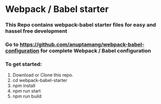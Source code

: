 # Webpack / Babel starter

### This Repo contains webpack-babel starter files for easy and hassel free development

### Go to https://github.com/anuptamang/webpack-babel-configuration for complete Webpack / Babel configuration

### To get started:

1. Download or Clone this repo.
2. cd webpack-babel-starter
3. npm install
4. npm run start
5. npm run build
